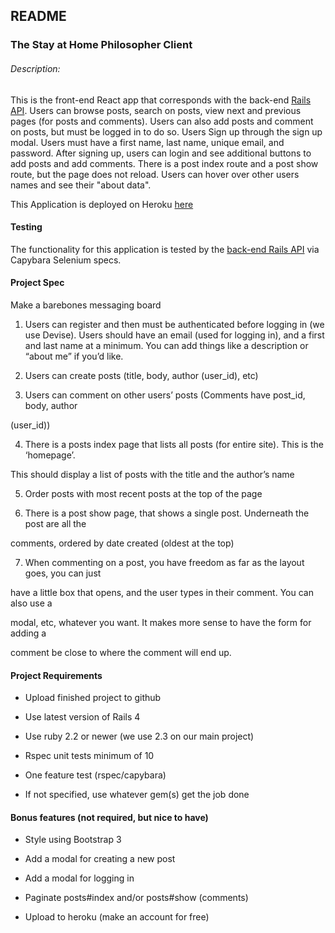 ## README

### The Stay at Home Philosopher Client

###### Description:
This is the front-end React app that corresponds with the back-end [Rails API](https://github.com/chadellison/the_stay_at_home_philosopher). Users can browse posts, search on posts, view next and previous pages (for posts and comments). Users can also add posts and comment on posts, but must be logged in to do so. Users Sign up through the sign up modal. Users must have a first name, last name, unique email, and password. After signing up, users can login and see additional buttons to add posts and add comments. There is a post index route and a post show route, but the page does not reload. Users can hover over other users names and see their "about data".

This Application is deployed on Heroku [here](https://the-stay-at-home-philosopher.herokuapp.com/)

#### Testing
The functionality for this application is tested by the [back-end Rails API](https://github.com/chadellison/the_stay_at_home_philosopher) via Capybara Selenium specs.

#### Project Spec

Make a barebones messaging board

1. Users can register and then must be authenticated before logging in (we use Devise).
Users should have an email (used for logging in), and a first and last name at a minimum.
You can add things like a description or “about me” if you’d like.

2. Users can create posts (title, body, author (user_id), etc)

3. Users can comment on other users’ posts (Comments have post_id, body, author

(user_id))

4. There is a posts index page that lists all posts (for entire site). This is the ‘homepage’.

This should display a list of posts with the title and the author’s name

5. Order posts with most recent posts at the top of the page

6. There is a post show page, that shows a single post. Underneath the post are all the

comments, ordered by date created (oldest at the top)

7. When commenting on a post, you have freedom as far as the layout goes, you can just

have a little box that opens, and the user types in their comment. You can also use a

modal, etc, whatever you want. It makes more sense to have the form for adding a

comment be close to where the comment will end up.

#### Project Requirements

* Upload finished project to github

* Use latest version of Rails 4

* Use ruby 2.2 or newer (we use 2.3 on our main project)

* Rspec unit tests minimum of 10

* One feature test (rspec/capybara)

* If not specified, use whatever gem(s) get the job done

#### Bonus features (not required, but nice to have)

* Style using Bootstrap 3

* Add a modal for creating a new post

* Add a modal for logging in

* Paginate posts#index and/or posts#show (comments)

* Upload to heroku (make an account for free)
